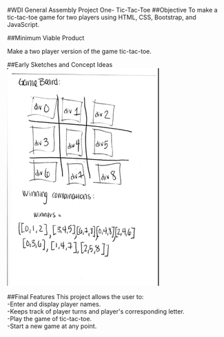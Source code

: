 #WDI General Assembly Project One- Tic-Tac-Toe
##Objective
To make a tic-tac-toe game for two players using HTML, CSS, Bootstrap, and JavaScript.


##Minimum Viable Product

Make a two player version of the game tic-tac-toe.


##Early Sketches and Concept Ideas
![Alt text](/images/sketch.png )


##Final Features
This project allows the user to:<br>
-Enter and display player names.<br>
-Keeps track of player turns and player's corresponding letter.<br>
-Play the game of tic-tac-toe.<br>
-Start a new game at any point.
